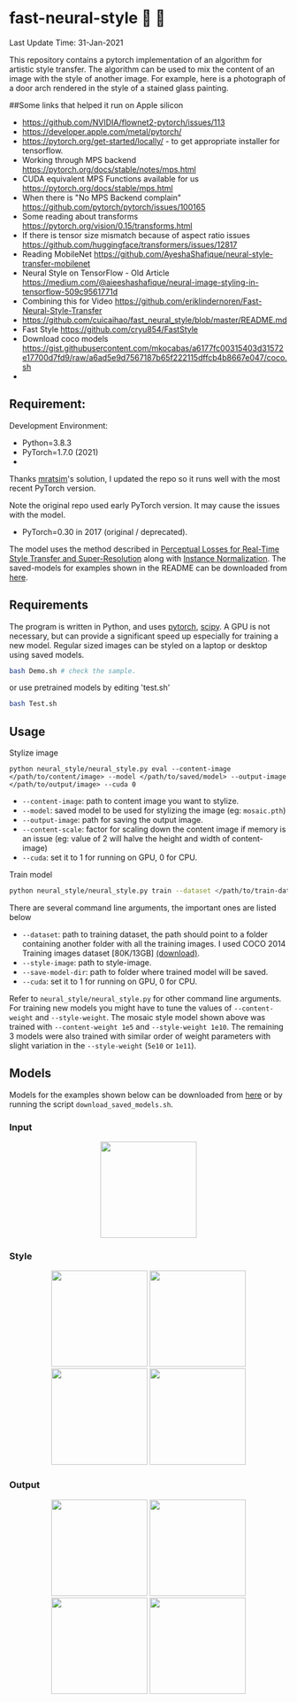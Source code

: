 # fast-neural-style :city_sunrise: :rocket:

Last Update Time: 31-Jan-2021

This repository contains a pytorch implementation of an algorithm for artistic style transfer. The algorithm can be used to mix the content of an image with the style of another image. For example, here is a photograph of a door arch rendered in the style of a stained glass painting.

##Some links that helped it run on Apple silicon
* https://github.com/NVIDIA/flownet2-pytorch/issues/113
* https://developer.apple.com/metal/pytorch/
* https://pytorch.org/get-started/locally/ - to get appropriate installer for tensorflow.
* Working through MPS backend https://pytorch.org/docs/stable/notes/mps.html
* CUDA equivalent MPS Functions available for us https://pytorch.org/docs/stable/mps.html
* When there is "No MPS Backend complain" https://github.com/pytorch/pytorch/issues/100165
* Some reading about transforms https://pytorch.org/vision/0.15/transforms.html
* If there is tensor size mismatch because of aspect ratio issues https://github.com/huggingface/transformers/issues/12817
* Reading MobileNet https://github.com/AyeshaShafique/neural-style-transfer-mobilenet
* Neural Style on TensorFlow - Old Article https://medium.com/@aieeshashafique/neural-image-styling-in-tensorflow-509c9561771d
* Combining this for Video https://github.com/eriklindernoren/Fast-Neural-Style-Transfer
* https://github.com/cuicaihao/fast_neural_style/blob/master/README.md
* Fast Style https://github.com/cryu854/FastStyle
* Download coco models https://gist.githubusercontent.com/mkocabas/a6177fc00315403d31572e17700d7fd9/raw/a6ad5e9d7567187b65f222115dffcb4b8667e047/coco.sh
* 


## Requirement:

Development Environment:

- Python=3.8.3
- PyTorch=1.7.0 (2021)
-

Thanks [mratsim](https://github.com/zhanghang1989/PyTorch-Multi-Style-Transfer/issues/21#issuecomment-396075362)'s solution, I updated the repo so it runs well with the most recent PyTorch version.

Note the original repo used early PyTorch version. It may cause the issues with the model.

- PyTorch=0.30 in 2017 (original / deprecated).

The model uses the method described in [Perceptual Losses for Real-Time Style Transfer and Super-Resolution](https://arxiv.org/abs/1603.08155) along with [Instance Normalization](https://arxiv.org/pdf/1607.08022.pdf). The saved-models for examples shown in the README can be downloaded from [here](https://www.dropbox.com/s/lrvwfehqdcxoza8/saved_models.zip?dl=0).

## Requirements

The program is written in Python, and uses [pytorch](http://pytorch.org/), [scipy](https://www.scipy.org). A GPU is not necessary, but can provide a significant speed up especially for training a new model. Regular sized images can be styled on a laptop or desktop using saved models.

```bash
bash Demo.sh # check the sample.
```

or use pretrained models by editing 'test.sh'

```bash
bash Test.sh
```

## Usage

Stylize image

```
python neural_style/neural_style.py eval --content-image </path/to/content/image> --model </path/to/saved/model> --output-image </path/to/output/image> --cuda 0
```

- `--content-image`: path to content image you want to stylize.
- `--model`: saved model to be used for stylizing the image (eg: `mosaic.pth`)
- `--output-image`: path for saving the output image.
- `--content-scale`: factor for scaling down the content image if memory is an issue (eg: value of 2 will halve the height and width of content-image)
- `--cuda`: set it to 1 for running on GPU, 0 for CPU.

Train model

```bash
python neural_style/neural_style.py train --dataset </path/to/train-dataset> --style-image </path/to/style/image> --save-model-dir </path/to/save-model/folder> --epochs 2 --cuda 1
```

There are several command line arguments, the important ones are listed below

- `--dataset`: path to training dataset, the path should point to a folder containing another folder with all the training images. I used COCO 2014 Training images dataset [80K/13GB] [(download)](http://mscoco.org/dataset/#download).
- `--style-image`: path to style-image.
- `--save-model-dir`: path to folder where trained model will be saved.
- `--cuda`: set it to 1 for running on GPU, 0 for CPU.

Refer to `neural_style/neural_style.py` for other command line arguments. For training new models you might have to tune the values of `--content-weight` and `--style-weight`. The mosaic style model shown above was trained with `--content-weight 1e5` and `--style-weight 1e10`. The remaining 3 models were also trained with similar order of weight parameters with slight variation in the `--style-weight` (`5e10` or `1e11`).

## Models

Models for the examples shown below can be downloaded from [here](https://www.dropbox.com/s/lrvwfehqdcxoza8/saved_models.zip?dl=0) or by running the script `download_saved_models.sh`.

### Input

<div align='center'>
  <img src='images/content-images/latrobe.jpg' height="174px">		
</div>

### Style

<div align='center'>
  <img src='images/style-images/mosaic.jpg' height="174px">
  <img src='images/style-images/candy.jpg' height="174px">
  <img src='images/style-images/rain-princess-cropped.jpg' height="174px">
   <img src='images/style-images/udnie.jpg' height="174px"> 
</div>

### Output

<div align='center'>
  <img src='images/output-images/latrobe-mosaic.jpg' height="174px">
  <img src='images/output-images/latrobe-candy.jpg' height="174px">  
  <img src='images/output-images/latrobe-rain-princess.jpg' height="174px">
  <img src='images/output-images/latrobe-udnie.jpg' height="174px">
</div>

